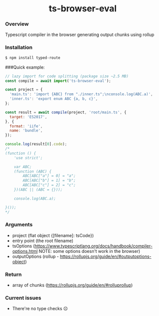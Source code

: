 <h1 align="center">ts-browser-eval</h1>

### Overview
Typescript compiler in the browser generating output chunks using rollup

### Installation
```bash
$ npm install typed-route
```

###Quick example:
```js
// lazy import for code splitting (package size ~2.5 MB)
const compile = await import('ts-browser-eval');

const project = {
  'main.ts': 'import {ABC} from "./inner.ts";\nconsole.log(ABC.a)',
  'inner.ts': 'export enum ABC {a, b, c}',
};

const result = await compile(project, 'root/main.ts', {
  target: 'ES2017',
}, {
  format: 'iife',
  name: 'bundle',
});

console.log(result[0].code);
/*
(function () {
    'use strict';

    var ABC;
    (function (ABC) {
        ABC[ABC["a"] = 0] = "a";
        ABC[ABC["b"] = 1] = "b";
        ABC[ABC["c"] = 2] = "c";
    })(ABC || (ABC = {}));

    console.log(ABC.a);

}());
*/

```

### Arguments
- project (flat object {[filename]: tsCode})
- entry point (the root filename)
- tsOptions 
(https://www.typescriptlang.org/docs/handbook/compiler-options.html 
NOTE: some options doesn't work in the browser)
- outputOptions (rollup - https://rollupjs.org/guide/en/#outputoptions-object)

### Return
- array of chunks (https://rollupjs.org/guide/en/#rolluprollup)

### Current issues
- There're no type checks ☹